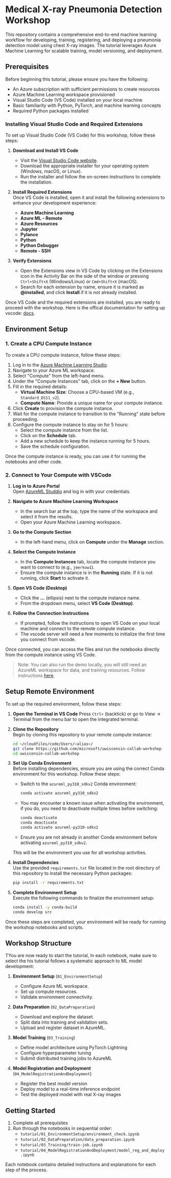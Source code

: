 # Medical X-ray Pneumonia Detection Workshop

This repository contains a comprehensive end-to-end machine learning workflow for developing, training, registering, and deploying a pneumonia detection model using chest X-ray images. The tutorial leverages Azure Machine Learning for scalable training, model versioning, and deployment.

## Prerequisites

Before beginning this tutorial, please ensure you have the following:

- An Azure subscription with sufficient permissions to create resources
- Azure Machine Learning workspace provisioned
- Visual Studio Code (VS Code) installed on your local machine
- Basic familiarity with Python, PyTorch, and machine learning concepts
- Required Python packages installed

### Installing Visual Studio Code and Required Extensions

To set up Visual Studio Code (VS Code) for this workshop, follow these steps:

1. **Download and Install VS Code**  
   - Visit the [Visual Studio Code website](https://code.visualstudio.com/).
   - Download the appropriate installer for your operating system (Windows, macOS, or Linux).
   - Run the installer and follow the on-screen instructions to complete the installation.

2. **Install Required Extensions**  
   Once VS Code is installed, open it and install the following extensions to enhance your development experience:

      - **Azure Machine Learning**  
      - **Azure ML - Remote**  
      - **Azure Resources**  
      - **Jupyter**  
      - **Pylance**  
      - **Python**  
      - **Python Debugger**  
      - **Remote - SSH**  

3. **Verify Extensions**  
   - Open the Extensions view in VS Code by clicking on the Extensions icon in the Activity Bar on the side of the window or pressing `Ctrl+Shift+X` (Windows/Linux) or `Cmd+Shift+X` (macOS).
   - Search for each extension by name, ensure it is marked as **@installed**, and click **Install** if it is not already installed.

Once VS Code and the required extensions are installed, you are ready to proceed with the workshop.  Here is the offical documentation for setting up vscode: [docs](https://learn.microsoft.com/en-us/azure/machine-learning/how-to-setup-vs-code?view=azureml-api-2).

## Environment Setup

### 1. Create a CPU Compute Instance

To create a CPU compute instance, follow these steps:

1. Log in to the [Azure Machine Learning Studio](https://ml.azure.com/).
2. Navigate to your Azure ML workspace.
3. Select "Compute" from the left-hand menu.
4. Under the "Compute Instances" tab, click on the **+ New** button.
5. Fill in the required details:
    - **Virtual Machine Size**: Choose a CPU-based VM (e.g., `Standard_DS11_v2`).
    - **Compute Name**: Provide a unique name for your compute instance.
6. Click **Create** to provision the compute instance.
7. Wait for the compute instance to transition to the "Running" state before proceeding.
8. Configure the compute instance to stay on for 5 hours:
    - Select the compute instance from the list.
    - Click on the **Schedule** tab.
    - Add a new schedule to keep the instance running for 5 hours.
    - Save the schedule configuration.

Once the compute instance is ready, you can use it for running the notebooks and other code.

### 2. Connect to Your Compute with VSCode

1. **Log in to Azure Portal**  
   Open [AzureML Studdio](https://ml.azure.com) and log in with your credentials.

2. **Navigate to Azure Machine Learning Workspace**  
   - In the search bar at the top, type the name of the workspace and select it from the results.
   - Open your Azure Machine Learning workspace.

3. **Go to the Compute Section**  
   - In the left-hand menu, click on **Compute** under the **Manage** section.

4. **Select the Compute Instance**  
   - In the **Compute Instances** tab, locate the compute instance you want to connect to (e.g., `jmerkow1`).
   - Ensure the compute instance is in the **Running** state. If it is not running, click **Start** to activate it.

5. **Open VS Code (Desktop)**  
   - Click the **...** (ellipsis) next to the compute instance name.
   - From the dropdown menu, select **VS Code (Desktop)**.

6. **Follow the Connection Instructions**  
   - If prompted, follow the instructions to open VS Code on your local machine and connect to the remote compute instance.
   - The vscode server will need a few moments to initialize the first time you connect from vscode.

Once connected, you can access the files and run the notebooks directly from the compute instance using VS Code.

> Note:  You can also run the demo locally, you will still need an AzureML workspace for data, and training resources.  Follow instructions [here](https://learn.microsoft.com/en-us/azure/machine-learning/how-to-configure-cli?view=azureml-api-2).


## Setup Remote Environment

To set up the required environment, follow these steps:

1. **Open the Terminal in VS Code**
Press `Ctrl+` (backtick) or go to View → Terminal from the menu bar to open the integrated terminal.

2. **Clone the Repository**  
   Begin by cloning this repository to your remote compute instance:

   ```bash
   cd ~/cloudfiles/code/Users/<alias>/
   git clone https://github.com/microsoft/uwisconsin-collab-workshop
   cd uwisconsin-collab-workshop
   ```

3. **Set Up Conda Environment**  
   Before installing dependencies, ensure you are using the correct Conda environment for this workshop. Follow these steps:

   - Switch to the `azureml_py310_sdkv2` Conda environment:
     ```bash
     conda activate azureml_py310_sdkv2
     ```

   - You may encounter a known issue when activating the environment, if you do, you need to deactivate multiple times before switching:
     ```bash
     conda deactivate
     conda deactivate
     conda activate azureml-py310-sdkv2
     ```
   - Ensure you are not already in another Conda environment before activating `azureml_py310_sdkv2`.

   This will be the environment you use for all workshop activities.

4. **Install Dependencies**  
   Use the provided `requirements.txt` file located in the root directory of this repository to install the necessary Python packages:

   ```bash
   pip install -r requirements.txt
   ```

5. **Complete Environment Setup**  
   Execute the following commands to finalize the environment setup:

   ```bash
   conda install -y conda-build
   conda develop src
   ```

Once these steps are completed, your environment will be ready for running the workshop notebooks and scripts.


## Workshop Structure

TYou are now ready to start the tutorial, In each notebook, make sure to select the his tutorial follows a systematic approach to ML model development:

1. **Environment Setup** (`01_EnvironmentSetup`)
   - Configure Azure ML workspace.
   - Set up compute resources.
   - Validate environment connectivity.

2. **Data Preparation** (`02_DataPreparation`)
   - Download and explore the dataset.
   - Split data into training and validation sets.
   - Upload and register dataset in AzureML.

3. **Model Training** (`03_Training`)
   - Define model architecture using PyTorch Lightning
   - Configure hyperparameter tuning
   - Submit distributed training jobs to AzureML

4. **Model Registration and Deployment** (`04_ModelRegistrationAndDeployment`)
   - Register the best model version
   - Deploy model to a real-time inference endpoint
   - Test the deployed model with real X-ray images

## Getting Started

1. Complete all prerequisites 
2. Run through the notebooks in sequential order:
   - `tutorial/01_EnvironmentSetup/environment_check.ipynb`
   - `tutorial/02_DataPreparation/data_preparation.ipynb`
   - `tutorial/03_Training/train-job.ipynb`
   - `tutorial/04_ModelRegistrationAndDeployment/model_reg_and_deploy.ipynb`

Each notebook contains detailed instructions and explanations for each step of the process.
